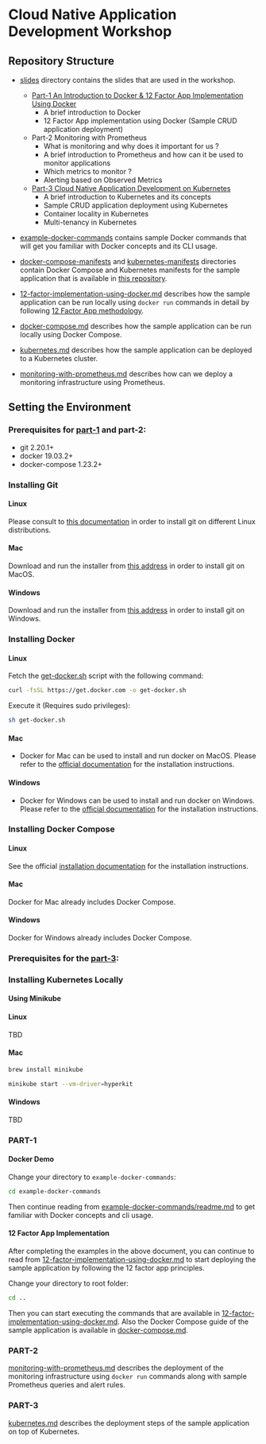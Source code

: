 # Cloud Native Application Development Workshop

## Repository Structure

- [slides](./slides) directory contains the slides that are used in the workshop.
    - [Part-1 An Introduction to Docker & 12 Factor App Implementation Using Docker](./slides/an-introduction-to-docker-and-12-app-implementation-using-docker.pdf)
        - A brief introduction to Docker
        - 12 Factor App implementation using Docker (Sample CRUD application deployment)
    - Part-2 Monitoring with Prometheus
        - What is monitoring and why does it important for us ?
        - A brief introduction to Prometheus and how can it be used to monitor applications
        - Which metrics to monitor ?
        - Alerting based on Observed Metrics
    - [Part-3 Cloud Native Application Development on Kubernetes](./slides/cloud-native-application-development-on-kubernetes.pdf)
        - A brief introduction to Kubernetes and its concepts
        - Sample CRUD application deployment using Kubernetes
        - Container locality in Kubernetes
        - Multi-tenancy in Kubernetes

- [example-docker-commands](./example-docker-commands) contains sample Docker commands that will get you familiar with Docker concepts and its CLI usage.

- [docker-compose-manifests](./docker-compose-manifests) and [kubernetes-manifests](./kubernetes-manifests) directories contain Docker Compose and Kubernetes manifests for the sample application that is available in [this repository](https://github.com/cemalunal/sample-crud-app).

- [12-factor-implementation-using-docker.md](./12-factor-implementation-using-docker.md) describes how the sample application can be run locally using `docker run` commands in detail by following [12 Factor App methodology](https://12factor.net/).

- [docker-compose.md](./docker-compose.md) describes how the sample application can be run locally using Docker Compose.

- [kubernetes.md](./kubernetes.md) describes how the sample application can be deployed to a Kubernetes cluster.

- [monitoring-with-prometheus.md](./monitoring-with-prometheus.md) describes how can we deploy a monitoring infrastructure using Prometheus.

## Setting the Environment

### Prerequisites for [part-1](./slides/an-introduction-to-docker-and-12-app-implementation-using-docker.pdf) and part-2:

* git 2.20.1+
* docker 19.03.2+
* docker-compose 1.23.2+

### Installing Git

#### Linux

Please consult to [this documentation](https://git-scm.com/download/linux) in order to install git on different Linux distributions.

#### Mac

Download and run the installer from [this address](https://git-scm.com/download/mac) in order to install git on MacOS.

#### Windows

Download and run the installer from [this address](https://git-scm.com/download/win) in order to install git on Windows.


### Installing Docker

#### Linux
Fetch the [get-docker.sh](https://get.docker.com/) script with the following command:
```bash
curl -fsSL https://get.docker.com -o get-docker.sh
```

Execute it (Requires sudo privileges):

```bash
sh get-docker.sh
```

#### Mac
- Docker for Mac can be used to install and run docker on MacOS. Please refer to the [official documentation](https://docs.docker.com/docker-for-mac/) for the installation instructions.

#### Windows
- Docker for Windows can be used to install and run docker on Windows. Please refer to the [official documentation](https://docs.docker.com/docker-for-windows/) for the installation instructions.


### Installing Docker Compose

#### Linux

See the official [installation documentation](https://docs.docker.com/compose/install/) for the installation instructions.

#### Mac
Docker for Mac already includes Docker Compose.

#### Windows
Docker for Windows already includes Docker Compose.

### Prerequisites for the [part-3](./slides/cloud-native-application-development-on-kubernetes.pdf):
### Installing Kubernetes Locally

#### Using Minikube

#### Linux
TBD

#### Mac

```bash
brew install minikube
```

```bash
minikube start --vm-driver=hyperkit
```

#### Windows
TBD

### PART-1

#### Docker Demo

Change your directory to `example-docker-commands`:

```bash
cd example-docker-commands
```

Then continue reading from [example-docker-commands/readme.md](./example-docker-commands/readme.md) to get familiar with Docker concepts and cli usage.

#### 12 Factor App Implementation

After completing the examples in the above document, you can continue to read from [12-factor-implementation-using-docker.md](./12-factor-implementation-using-docker.md) to start deploying the sample application by following the 12 factor app principles.

Change your directory to root folder:

```bash
cd ..
```

Then you can start executing the commands that are available in [12-factor-implementation-using-docker.md](./12-factor-implementation-using-docker.md). Also the Docker Compose guide of the sample application is available in [docker-compose.md](./docker-compose.md).

### PART-2

[monitoring-with-prometheus.md](./monitoring-with-prometheus.md) describes the deployment of the monitoring infrastructure using `docker run` commands along with sample Prometheus queries and alert rules.

### PART-3
[kubernetes.md](./kubernetes.md) describes the deployment steps of the sample application on top of Kubernetes.
